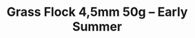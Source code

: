 ---
layout: product
title: "Grass Flock 4,5mm 50g – Early Summer"
price: "750" 
desc: "Statička trava"
img_path: "/assets/img/MSC43.webp"
brand: "ModelScene"
available: false
special_offer: false
new: false
soon: false
cat: "080000"
subcat: "080300"
subsubcat: "0N/A"
sifra: "MSC43"
popular: false
spec: false
---
